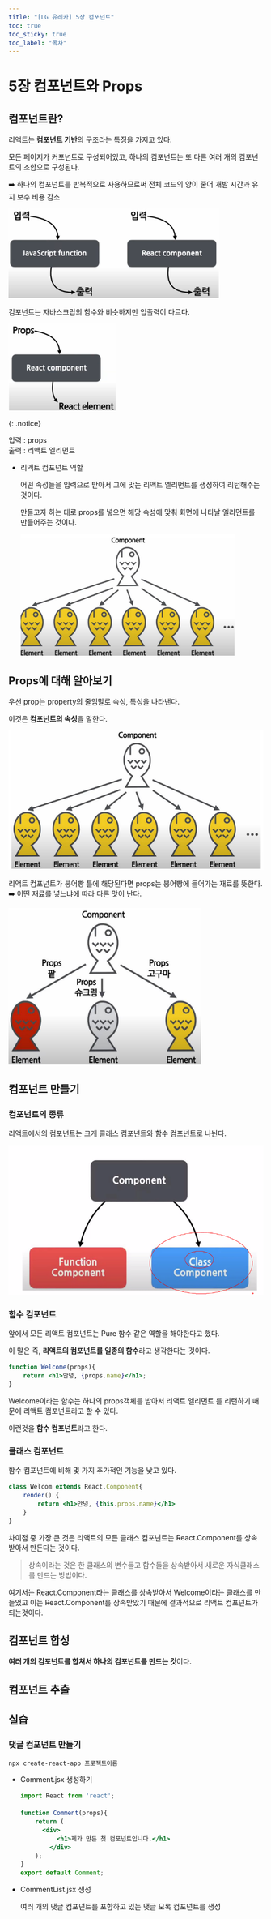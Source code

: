 ```yaml
---
title: "[LG 유레카] 5장 컴포넌트"
toc: true
toc_sticky: true
toc_label: "목차"
---
```


# 5장 컴포넌트와 Props

## 컴포넌트란?

리액트는 **컴포넌트 기반**의 구조라는 특징을 가지고 있다.

모든 페이지가 커포넌트로 구성되어있고, 하나의 컴포넌트는 또 다른 여러 개의 컴포넌트의 조합으로 구성된다.

➡️ 하나의 컴포넌트를 반복적으로 사용하므로써 전체 코드의 양이 줄어 개발 시간과 유지 보수 비용 감소



<img src="/../../images/2024-08-08-컴포넌트/image-20240809112318933.png" alt="image-20240809112318933" style="zoom:67%;" />

컴포넌트는 자바스크립의 함수와 비슷하지만 입출력이 다르다.

<img src="/../../images/2024-08-08-컴포넌트/image-20240809112417309.png" alt="image-20240809112417309" style="zoom:67%;" />

{: .notice}

입력 : props<br>출력 : 리액트 엘리먼트



- 리액트 컴포넌트 역할

  어떤 속성들을 입력으로 받아서 그에 맞는 리액트 엘리먼트를 생성하여 리턴해주는 것이다.

  만들고자 하는 대로 props를 넣으면 해당 속성에 맞춰 화면에 나타날 엘리먼트를 만들어주는 것이다.

  <img src="/../../images/2024-08-08-컴포넌트/image-20240809112735744.png" alt="image-20240809112735744" style="zoom:67%;" />

  

## Props에 대해 알아보기

우선 prop는 property의 줄임말로 속성, 특성을 나타낸다. 

이것은 **컴포넌트의 속성**을 말한다.

<img src="/../../images/2024-08-08-컴포넌트/image-20240808132123897.png" alt="image-20240808132123897" style="zoom:80%;" />

리액트 컴포넌트가 붕어빵 틀에 해당된다면 props는 붕어빵에 들어가는 재료를 뜻한다. ➡️ 어떤 재료를 넣느냐에 따라 다른 맛이 난다.

<img src="/../../images/2024-08-08-컴포넌트/image-20240808132303968.png" alt="image-20240808132303968" style="zoom:80%;" />



## 컴포넌트 만들기

### 컴포넌트의 종류

리액트에서의 컴포넌트는 크게 클래스 컴포넌트와 함수 컴포넌트로 나뉜다.

<img src="/../../images/2024-08-08-컴포넌트/image-20240808133203105.png" alt="image-20240808133203105" style="zoom:80%;" />

### 함수 컴포넌트

앞에서 모든 리액트 컴포넌트는 Pure 함수 같은 역할을 해야한다고 했다.

이 말은 즉, **리액트의 컴포넌트를 일종의 함수**라고 생각한다는 것이다. 

``` jsx
function Welcome(props){
    return <h1>안녕, {props.name}</h1>;
}
```

Welcome이라는 함수는 하나의 props객체를 받아서 리액트 엘리먼트 를 리턴하기 때문에 리액트 컴포넌트라고 할 수 있다. 

이런것을 <span class="hlm">**함수 컴포넌트**</span>라고 한다.

### 클래스 컴포넌트

함수 컴포넌트에 비해 몇 가지 추가적인 기능을 낮고 있다.

``` jsx
class Welcom extends React.Component{
    render() {
        return <h1>안녕, {this.props.name}</h1>
    }
}
```

차이점 중 가장 큰 것은 리액트의 모든 클래스 컴포넌트는 React.Component를 상속 받아서 만든다는 것이다. 

> 상속이라는 것은 한 클래스의 변수들고 함수들을 상속받아서 새로운 자식클래스를 만드는 방법이다.

 여기서는 React.Component라는 클래스를 상속받아서 Welcome이라는 클래스를 만들었고 이는 React.Component를 상속받았기 때문에 결과적으로 리액트 컴포넌트가 되는것이다.

## 컴포넌트 합성

**여러 개의 컴포넌트를 합쳐서 하나의 컴포넌트를 만드는 것**이다.



## 컴포넌트 추출

## 실습

### 댓글 컴포넌트 만들기

`npx create-react-app 프로젝트이름`

- Comment.jsx 생성하기

  ``` jsx
  import React from 'react';
  
  function Comment(props){
      return (
      	<div>
          	<h1>제가 만든 첫 컴포넌트입니다.</h1>
          </div>
      );
  }
  export default Comment;
  ```

- CommentList.jsx 생성

  여러 개의 댓글 컴포넌트를 포함하고 있는 댓글 모록 컴포넌트를 생성 